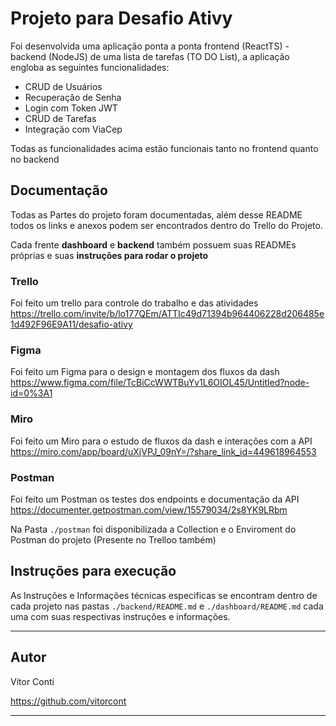 # Projeto para Desafio Ativy

Foi desenvolvida uma aplicação ponta a ponta frontend (ReactTS) - backend (NodeJS) de uma lista de tarefas (TO DO List), a aplicação engloba as seguintes funcionalidades:

- CRUD de Usuários
- Recuperação de Senha
- Login com Token JWT
- CRUD de Tarefas
- Integração com ViaCep

Todas as funcionalidades acima estão funcionais tanto no frontend quanto no backend

## Documentação

Todas as Partes do projeto foram documentadas, além desse README todos os links e anexos podem ser encontrados dentro do Trello do Projeto.

Cada frente **dashboard** e **backend** também possuem suas READMEs próprias e suas **instruções para rodar o projeto**

### Trello

Foi feito um trello para controle do trabalho e das atividades
https://trello.com/invite/b/lo177QEm/ATTIc49d71394b964406228d206485e1d492F96E9A11/desafio-ativy

### Figma

Foi feito um Figma para o design e montagem dos fluxos da dash
https://www.figma.com/file/TcBiCcWWTBuYv1L6OIOL45/Untitled?node-id=0%3A1

### Miro

Foi feito um Miro para o estudo de fluxos da dash e interações com a API
https://miro.com/app/board/uXjVPJ_09nY=/?share_link_id=449618964553

### Postman

Foi feito um Postman os testes dos endpoints e documentação da API
https://documenter.getpostman.com/view/15579034/2s8YK9LRbm

Na Pasta `./postman` foi disponibilizada a Collection e o Enviroment do Postman do projeto (Presente no Trelloo também)

## Instruções para execução

As Instruções e Informações técnicas especificas se encontram dentro de cada projeto nas pastas `./backend/README.md` e `./dashboard/README.md` cada uma com suas respectivas instruções e informações.

---

## Autor

Vítor Conti

https://github.com/vitorcont

---
